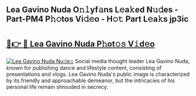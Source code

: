 ## Lea Gavino Nuda O𝚗𝚕yf𝚊ns L𝚎a𝚔ed N𝚞𝚍es - Part-PM4 P𝚑𝚘tos Vi𝚍𝚎o - H𝚘𝚝 Part L𝚎a𝚔s jp3ic

# <h2><a href="http://kf572w.oniu.top/?m=Lea+Gavino+Nuda">🔗👉 🔴 Lea Gavino Nuda P𝚑ot𝚘𝚜 V𝚒d𝚎o</a></h2>

[![Lea Gavino Nuda Nu𝚍e𝚜](https://i.imgur.com/0qMVB7G.gif)](http://kf572w.oniu.top/?m=Lea+Gavino+Nuda)
Social media thought leader Lea Gavino Nuda, known for publishing dance and lifestyle content, consisting of presentations and vlogs. Lea Gavino Nuda's public image is characterized by its friendly and approachable demeanor, but the intricacies of his personal life remain shrouded in secrecy.  
